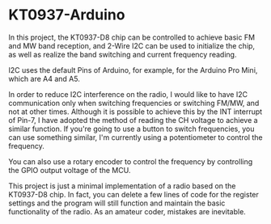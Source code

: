 # KT0937-Arduino
In this project, the KT0937-D8 chip can be controlled to achieve basic FM and MW band reception, and 2-Wire I2C can be used to initialize the chip, as well as realize the band switching and current frequency reading.

I2C uses the default Pins of Arduino, for example, for the Arduino Pro Mini, which are A4 and A5.

In order to reduce I2C interference on the radio, I would like to have I2C communication only when switching frequencies or switching FM/MW, and not at other times. Although it is possible to achieve this by the INT interrupt of Pin-7, I have adopted the method of reading the CH voltage to achieve a similar function. If you're going to use a button to switch frequencies, you can use something similar, I'm currently using a potentiometer to control the frequency.

You can also use a rotary encoder to control the frequency by controlling the GPIO output voltage of the MCU.

This project is just a minimal implementation of a radio based on the KT0937-D8 chip. In fact, you can delete a few lines of code for the register settings and the program will still function and maintain the basic functionality of the radio. As an amateur coder, mistakes are inevitable.


